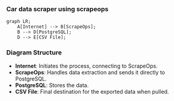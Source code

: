 ### Car data scraper using scrapeops

```mermaid
graph LR;
    A[Internet] --> B[ScrapeOps];
    B --> D[PostgreSQL];
    D --> E[CSV File];
```

### Diagram Structure

- **Internet**: Initiates the process, connecting to ScrapeOps.
- **ScrapeOps**: Handles data extraction and sends it directly to PostgreSQL.
- **PostgreSQL**: Stores the data.
- **CSV File**: Final destination for the exported data when pulled.
